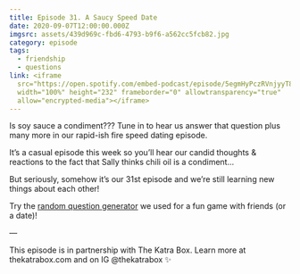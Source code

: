 ```yaml
---
title: Episode 31. A Saucy Speed Date
date: 2020-09-07T12:00:00.000Z
imgsrc: assets/439d969c-fbd6-4793-b9f6-a562cc5fcb82.jpg
category: episode
tags:
  - friendship
  - questions
link: <iframe
  src="https://open.spotify.com/embed-podcast/episode/5egmHyPczRVnjyyT8ALiFM"
  width="100%" height="232" frameborder="0" allowtransparency="true"
  allow="encrypted-media"></iframe>
---
```

Is soy sauce a condiment??? Tune in to hear us answer that question plus many more in our rapid-ish fire speed dating episode.

It’s a casual episode this week so you’ll hear our candid thoughts & reactions to the fact that Sally thinks chili oil is a condiment...

But seriously, somehow it’s our 31st episode and we’re still learning new things about each other!



Try the [random question generator](https://www.conversationstarters.com/generator.php) we used for a fun game with friends (or a date)!

—⁣⁣

This episode is in partnership with The Katra Box. Learn more at thekatrabox.com and on IG @thekatrabox ✨⁣